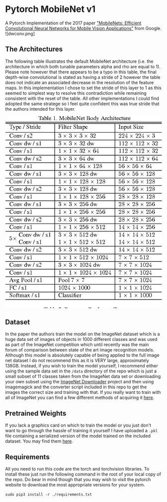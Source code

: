# Pytorch MobileNet v1
A Pytorch Implementation of the 2017 paper ["MobileNets: Efficient Convolutional Neural Networks for Mobile Vision Applications"](https://arxiv.org/pdf/1704.04861.pdf) from Google.
![dwconv.png]
## The Architectures

The following table illustrates the default MobileNet architecture (i.e. the architecture in which both tunable parameters alpha and rho are equal to 1).
Please note however that there appears to be a typo in this table, the final depth-wise convolutional is stated as having a stride of 2 however the table does not indicate an associated decrease in the resolution of the feature maps. 
In this implementation I chose to set the stride of this layer to 1 as this seemed to simplest way to resolve this contradiction while remaining consistent with the reset of the table.
All other implementations I could find adopted the same stratege so I feel quite confident this was true stride that the authors intended for this layer.

![The MobileNet Architecture](./mobilenet.png)

## Dataset

In the paper the authors train the model on the ImageNet dataset which is a huge data set of images of objects in 1000 different classes and was used as part of the ImageNet competition which until recently was the main forum of comparison between state of the art image recognition models.
Although this model is absolutely capable of being applied to the full image net dataset I do not recommend this as it is VERY large, approximately 138GB.
Instead, if you wish to train the model yourself, I recommend either using the sample data set in the `/data` directory of the repo which is just a small subset of 11 classes taken from the ImageNet data set or downloading your own subset using the [ImageNet Downloader](https://github.com/mf1024/ImageNet-Datasets-Downloader) project and then using imagemagick and the converter script included in this repo to get the images the correct size and training with that.
If you really want to train with all of ImageNet you can find a few different methods of acquiring it [here](http://www.cloverio.com/download-imagenet/).

## Pretrained Weights

If you lack a graphics card on which to train the model or you just don't want to go through the hassle of training it yourself I have uploaded a `.pkl` file containing a serialized version of the model trained on the included dataset. You may find them [here]().


## Requirements

All you need to run this code are the torch and torchvision libraries.
To install these just run the following command in the root of your local copy of the repo.
Do bear in mind though that you may wish to visit the pytorch website to download the most appropriate versions for your system.
```
sudo pip3 install -r ./requirements.txt
```
